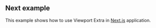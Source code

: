 ## Next example

This example shows how to use Viewport Extra in [Next.js](https://nextjs.org/) application.
